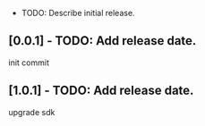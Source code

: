 * TODO: Describe initial release.
## [0.0.1] - TODO: Add release date.
init commit
## [1.0.1] - TODO: Add release date.
upgrade sdk